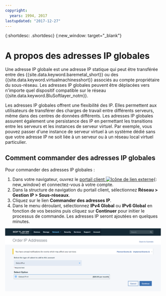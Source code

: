 ```yaml
---
copyright:
  years: 1994, 2017
lastupdated: "2017-12-27"
---
```


{:shortdesc: .shortdesc}
{:new_window: target="_blank"}

# A propos des adresses IP globales

Une adresse IP globale est une adresse IP statique qui peut être transférée entre des {{site.data.keyword.baremetal_short}} ou des {{site.data.keyword.virtualmachinesshort}} associés au compte propriétaire du sous-réseau. Les adresses IP globales peuvent être déplacées vers n'importe quel dispositif compatible sur le réseau {{site.data.keyword.BluSoftlayer_notm}}.

Les adresses IP globales offrent une flexibilité des IP. Elles permettent aux utilisateurs de transférer des charges de travail entre différents serveurs, même dans des centres de données différents. Les adresses IP globales assurent également une persistance des IP en permettant les transitions entre les serveurs et les instances de serveur virtuel. Par exemple, vous pouvez passer d'une instance de serveur virtuel à un système dédié sans que votre adresse IP ne soit liée à un serveur ou à un réseau local virtuel particulier.

## Comment commander des adresses IP globales

Pour commander des adresses IP globales :

1. Dans votre navigateur, ouvrez le [portail client ![Icône de lien externe](../../icons/launch-glyph.svg "Icône de lien externe")](https://control.softlayer.com/){: new_window} et connectez-vous à votre compte.
2. Dans la structure de navigation du portail client, sélectionnez **Réseau > Gestion IP > Sous-réseaux**.
3. Cliquez sur le lien **Commander des adresses IP**.
4. Dans le menu déroulant, sélectionnez **IPv4 Global** ou **IPv6 Global** en fonction de vos besoins puis cliquez sur **Continuer** pour initier le processus de commande. Les adresses IP seront ajoutées en quelques minutes.

![Figure 1](images/1_2.png)
